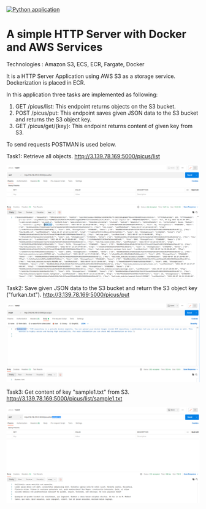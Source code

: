 [![Python application](https://github.com/ftasbasi/Simple-HTTP-Server-with-AWS-S3/actions/workflows/python-app.yml/badge.svg)](https://github.com/ftasbasi/Simple-HTTP-Server-with-AWS-S3/actions/workflows/python-app.yml)

# A simple HTTP Server with Docker and AWS Services

Technologies : Amazon S3, ECS, ECR, Fargate, Docker

It is a HTTP Server Application using AWS S3 as a storage service. Dockerization is placed in ECR.

In this application three tasks are implemented as following:

1) GET /picus/list: This endpoint returns objects on the S3 bucket.
2) POST /picus/put: This endpoint saves given JSON data to the S3 bucket and returns the S3 object key.
3) GET /picus/get/{key}: This endpoint returns content of given key from S3.

To send requests POSTMAN is used below.

Task1: Retrieve all objects.
http://3.139.78.169:5000/picus/list

![alt text](https://github.com/ftasbasi/Simple-HTTP-Server-with-AWS-S3/blob/main/img/task1.png?raw=true)


Task2: Save given JSON data to the S3 bucket and return the S3 object key ("furkan.txt").
http://3.139.78.169:5000/picus/put

![alt text](https://github.com/ftasbasi/Simple-HTTP-Server-with-AWS-S3/blob/main/img/task2.png?raw=true)


Task3: Get content of key "sample1.txt" from S3.
http://3.139.78.169:5000/picus/list/sample1.txt

![alt text](https://github.com/ftasbasi/Simple-HTTP-Server-with-AWS-S3/blob/main/img/task3.png?raw=true)

